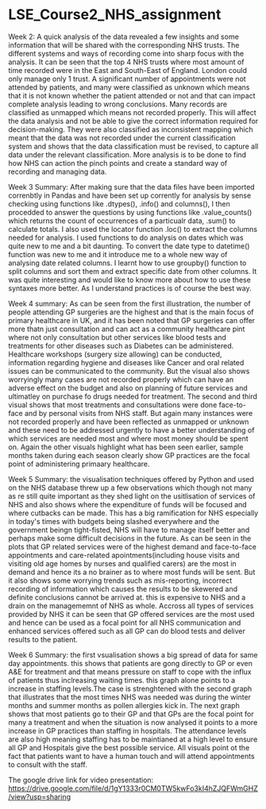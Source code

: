 # LSE_Course2_NHS_assignment
Week 2: A quick analysis of the data revealed a few insights and some information that will be shared with the corresponding NHS trusts. The different systems and ways of recording come into sharp focus with the analysis. 
It can be seen that the top 4 NHS trusts where most amount of time recorded were in the East and South-East of England. London could only manage only 1 trust. A significant number of appointments were not attended by patients, and many were classified as unknown which means that it is not known whether the patient attended or not and that can impact complete analysis leading to wrong conclusions. 
Many records are classified as unmapped which means not recorded properly. This will affect the data analysis and not be able to give the correct information required for decision-making. They were also classified as inconsistent mapping which meant that the data was not recorded under the current classification system and shows that the data classification must be revised, to capture all data under the relevant classification.
 More analysis is to be done to find how NHS can action the pinch points and create a standard way of recording and managing data.

Week 3 Summary: After making sure that the data files have been imported correnbtly in Pandas and have been set up corrently for analysis by sense checking using functions like .dtypes(), .info() and columns(), I then procedded to answer the questions by using functions like .value_counts() which returns the count of occurrences of a particualr data, .sum() to calculate totals. I also used the locator function .loc() to extract the columns needed for analysis. I used functions to do analysis on dates which was quite new to me and a bit daunting. To convert the date type to datetime() function was new to me and it introduce me to a whole new way of analysing date related columns. I learnt how to use groupby() function to split columns and sort them and extract specific date from other columns. It was quite interesting and would like to know more about how to use these syntaxes more better. As I understand practices is of course the best way.

Week 4 summary: As can be seen from the first illustration, the number of people attending GP surgeries are the highest and that is the main focus of primary healthcare in UK, and it has been noted that GP surgeries can offer more thatn just consultation and can act as a community healthcare pint where not only consultation but other services like blood tests and treatments for other diseases such as Diabetes can be administered. Healthcare workshops (surgery size allowing) can be conducted, information regarding hygiene and diseases like Cancer and oral related issues can be communicated to the community. But the visual also shows worryingly many cases are not recorded properly which can have an adverse effect on the budget and also on planning of future services and ultimatley on purchase fo drugs needed for treatment. The second and third visual shows that most treatments and consultations were done face-to-face and by personal visits from NHS staff. But again many instances were not recorded properly and have been reflected as unmapped or unknown and these need to be addressed urgently to have a better understanding of which services are needed most and where most money should be spent on. Again the other visuals highlight what has been seen earlier, sample months taken during each season clearly show GP practices are the focal point of administering primaary healthcare.

Week 5 Summary: the visualisation techniques offered by Python and used on the NHS database threw up a few observations which though not many as re still quite important as they shed light on the usitlisation of services of NHS and also shows where the expenditure of funds will be focused and where cutbacks can be made. This has a big ramification for NHS especially in today's times with budgets being slashed everywhere and the government beingn tight-fisted, NHS will have to manage itself better and perhaps make some difficult decisions in the future. As can be seen in the plots that GP related services were of the highest demand and face-to-face appointments and care-related apointments(including house visits and visiting old age homes by nurses and qualified carers) are the most in demand and hence its a no brainer as to where most funds will be sent. But it also shows some worrying trends such as mis-reporting, incorrect recording of information which causes the results to be skewered and definite conclusions cannot be arrived at. this is expensive to NHS and a drain on the managememnt of NHS as whole. Accross all types of services provided by NHS it can be seen that GP offered services are the most used and hence can be used as a focal point for all NHS communication and enhanced services offered such as all GP can do blood tests and deliver results to the patient. 

Week 6 Summary: the first vsualisation shows a big spread of data for same day appointments. this shows that patients are gong directly to GP or even A&E for treatment and that means pressure on staff to cope with the influx of patients thus inclreasing waiting times. this graph alone points to a increase in staffing levels.The case is strenghtened with the second graph that illustrates that the most times NHS was needed was during the winter months and summer months as pollen allergies kick in. The next graph shows that most patients go to their GP and that GPs are the focal point for many a treatment and when the situation is now analysed it points to a more increase in GP practices than staffing in hospitals. The attendance levels are also high meaning staffing has to be maintianed at a high level to ensure all GP and Hospitals give the best possible service. All visuals point ot the fact that patients want to have a human touch and will attend appointments to consult with the staff.

The google drive link for video presentation:
https://drive.google.com/file/d/1gY1333r0CM0TW5kwFo3kI4hZJQFWmGHZ/view?usp=sharing
